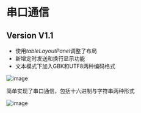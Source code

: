 # 串口通信



## Version V1.1

- 使用*tableLayoutPanel*调整了布局
- 新增定时发送和换行显示功能
- 文本模式下加入GBK和UTF8两种编码格式

![image](https://github.com/Nero-iwnl/uartUpperComputer/blob/master/image/version-2.png)

简单实现了串口通信，包括十六进制与字符串两种形式

![image](https://github.com/Nero-iwnl/uartUpperComputer/blob/master/image/image-version1.png)